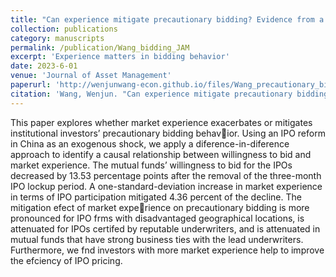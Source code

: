 ```yaml
---
title: "Can experience mitigate precautionary bidding? Evidence from a quasi‑experiment at an IPO auction"
collection: publications
category: manuscripts
permalink: /publication/Wang_bidding_JAM
excerpt: 'Experience matters in bidding behavior'
date: 2023-6-01
venue: 'Journal of Asset Management'
paperurl: 'http://wenjunwang-econ.github.io/files/Wang_precautionary_bidding_Journal_of_Asset_Management_2022.pdf'
citation: 'Wang, Wenjun. "Can experience mitigate precautionary bidding? Evidence from a quasi-experiment at an IPO auction." Journal of Asset Management 24.2 (2023): 148-163.'
---
```


This paper explores whether market experience exacerbates or mitigates institutional investors’ precautionary bidding behavior. Using an IPO reform in China as an exogenous shock, we apply a diference-in-diference approach to identify a causal relationship between willingness to bid and market experience. The mutual funds’ willingness to bid for the IPOs decreased by 13.53 percentage points after the removal of the three-month IPO lockup period. A one-standard-deviation increase in market experience in terms of IPO participation mitigated 4.36 percent of the decline. The mitigation efect of market experience on precautionary bidding is more pronounced for IPO frms with disadvantaged geographical locations, is attenuated for IPOs certifed by reputable underwriters, and is attenuated in mutual funds that have strong business ties with the lead underwriters. Furthermore, we fnd investors with more market experience help to improve the efciency of IPO pricing.
